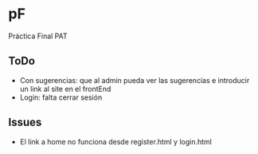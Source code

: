 # pF
Práctica Final PAT

## ToDo

-  Con sugerencias: que al admin pueda ver las sugerencias e introducir un link al site en el frontEnd
-  Login: falta cerrar sesión

## Issues

- El link a home no funciona desde register.html y login.html